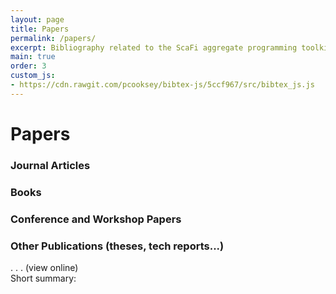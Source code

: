 ```yaml
---
layout: page
title: Papers
permalink: /papers/
excerpt: Bibliography related to the ScaFi aggregate programming toolkit. This pages includes relevant peer-reviewed articles that describe or leverage ScaFi.
main: true
order: 3
custom_js:
- https://cdn.rawgit.com/pcooksey/bibtex-js/5ccf967/src/bibtex_js.js
---
```



# Papers

<bibtex src="{{ '/assets/biblio.bib' | relative_url }}"></bibtex>

<div class="bibtex_structure">
  <div class="sections bibtextypekey">
    <div class="section @article">
      <h3>Journal Articles</h3>
      <div class="sort year" extra="DESC number">
        <div class="templates"></div>
      </div>
    </div>
    <div class="section @book">
      <h3>Books</h3>
      <div class="sort year" extra="DESC number">
        <div class="templates"></div>
      </div>
    </div>
    <div class="section @inproceedings">
      <h3>Conference and Workshop Papers</h3>
      <div class="sort year" extra="DESC number">
        <div class="templates"></div>
      </div>
    </div>
    <div class="section @misc|@phdthesis|@mastersthesis|@bachelorsthesis|@techreport">
      <h3>Other Publications (theses, tech reports...)</h3>
      <div class="sort year" extra="DESC number">
        <div class="templates"></div>
      </div>
    </div>
  </div>
</div>

<div class="bibtex_template">
  <div class="if author">
  <span class="author"><span class="first"></span> <span class="last"></span></span>
  </div>
  <div>
    <span class="if booktitle"><span class="booktitle"></span>.</span>
    <span class="if journal"><span class="journal"></span>.</span>
    <span class="if year">
      <span class="year"></span>.
    </span>
    <span class="if url">
      <a class="url">(view online)</a>
    </span>
  </div>
  <div class="paperTitle">
    <span class="title"></span>
  </div>
  <span class="if note">
  <div>
  <span class="label">Short summary:</span>
    <span class="note"></span>
  </div>
  </span>
</div>

<div id="bibtex_display"></div>
